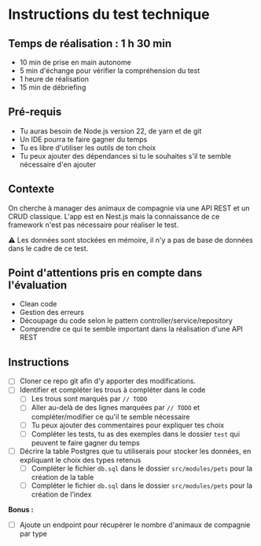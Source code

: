 # Instructions du test technique

## Temps de réalisation : 1 h 30 min

- 10 min de prise en main autonome
- 5 min d'échange pour vérifier la compréhension du test
- 1 heure de réalisation
- 15 min de débriefing

## Pré-requis

- Tu auras besoin de Node.js version 22, de yarn et de git
- Un IDE pourra te faire gagner du temps
- Tu es libre d'utiliser les outils de ton choix
- Tu peux ajouter des dépendances si tu le souhaites s'il te semble nécessaire d'en ajouter

## Contexte

On cherche à manager des animaux de compagnie via une API REST et un CRUD classique.
L'app est en Nest.js mais la connaissance de ce framework n'est pas nécessaire pour réaliser le test.

⚠ Les données sont stockées en mémoire, il n'y a pas de base de données dans le cadre de ce test.

## Point d'attentions pris en compte dans l'évaluation

- Clean code
- Gestion des erreurs
- Découpage du code selon le pattern controller/service/repository
- Comprendre ce qui te semble important dans la réalisation d'une API REST

## Instructions

- [ ] Cloner ce repo git afin d'y apporter des modifications.
- [ ] Identifier et compléter les trous à compléter dans le code
  - [ ] Les trous sont marqués par `// TODO`
  - [ ] Aller au-delà de des lignes marquées par `// TODO` et compléter/modifier ce qu'il te semble nécessaire
  - [ ] Tu peux ajouter des commentaires pour expliquer tes choix
  - [ ] Compléter les tests, tu as des exemples dans le dossier `test` qui peuvent te faire gagner du temps
- [ ] Décrire la table Postgres que tu utiliserais pour stocker les données, en expliquant le choix des types retenus
  - [ ] Compléter le fichier `db.sql` dans le dossier `src/modules/pets` pour la création de la table
  - [ ] Compléter le fichier `db.sql` dans le dossier `src/modules/pets` pour la création de l'index

**Bonus :**

- [ ] Ajoute un endpoint pour récupérer le nombre d'animaux de compagnie par type
